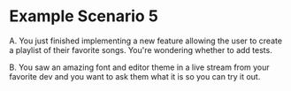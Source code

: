 # Example Scenario 5

A. You just finished implementing a new feature allowing the user to create a
playlist of their favorite songs. You're wondering whether to add tests.

B. You saw an amazing font and editor theme in a live stream from your favorite
dev and you want to ask them what it is so you can try it out.
